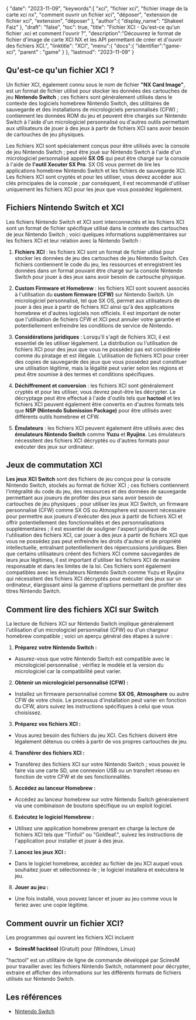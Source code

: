 {
"date": "2023-11-09",
   "keywords":[
"xci",
"fichier xci",
"fichier image de la carte xci nx",
"comment ouvrir un fichier xci",
"déposer",
"extension de fichier xci",
"extension",
"déposer"
],
   "author":{
"display_name": "Shakeel Faiz"
},
"draft": "false",
"toc": true,
"title": "Fichier XCI - Qu'est-ce qu'un fichier .xci et comment l'ouvrir ?",
   "description":"Découvrez le format de fichier d'image de carte XCI NX et les API permettant de créer et d'ouvrir des fichiers XCI.",
"linktitle": "XCI",
   "menu":{
      "docs":{
         "identifier":"game-xci",
"parent" : "game"
}
},
"lastmod": "2023-11-09"
}

## Qu'est-ce qu'un fichier XCI ?

Un fichier XCI, également connu sous le nom de fichier **"NX Card Image"**, est un format de fichier utilisé pour stocker les données des cartouches de jeu **Nintendo Switch** ; ces fichiers sont généralement utilisés dans le contexte des logiciels homebrew Nintendo Switch, des utilitaires de sauvegarde et des installations de micrologiciels personnalisés (CFW) ; contiennent les données ROM du jeu et peuvent être chargés sur Nintendo Switch à l'aide d'un micrologiciel personnalisé ou d'autres outils permettant aux utilisateurs de jouer à des jeux à partir de fichiers XCI sans avoir besoin de cartouches de jeu physiques.

Les fichiers XCI sont spécialement conçus pour être utilisés avec la console de jeu Nintendo Switch ; peut être joué sur Nintendo Switch à l'aide d'un micrologiciel personnalisé appelé **SX OS** qui peut être chargé sur la console à l'aide de **l'outil Xecuter SX Pro**. SX OS vous permet de lire les applications homebrew Nintendo Switch et les fichiers de sauvegarde XCI. Les fichiers XCI sont cryptés et pour les utiliser, vous devez accéder aux clés principales de la console ; par conséquent, il est recommandé d'utiliser uniquement les fichiers XCI pour les jeux que vous possédez légalement.

## Fichiers Nintendo Switch et XCI

Les fichiers Nintendo Switch et XCI sont interconnectés et les fichiers XCI sont un format de fichier spécifique utilisé dans le contexte des cartouches de jeux Nintendo Switch ; voici quelques informations supplémentaires sur les fichiers XCI et leur relation avec la Nintendo Switch :

1. **Fichiers XCI** : les fichiers XCI sont un format de fichier utilisé pour stocker les données de jeu des cartouches de jeu Nintendo Switch. Ces fichiers contiennent le code du jeu, les ressources et enregistrent les données dans un format pouvant être chargé sur la console Nintendo Switch pour jouer à des jeux sans avoir besoin de cartouche physique.
    












2. **Custom Firmware et Homebrew** : les fichiers XCI sont souvent associés à l'utilisation du **custom firmware (CFW)** sur Nintendo Switch. Un micrologiciel personnalisé, tel que SX OS, permet aux utilisateurs de jouer à des jeux à partir de fichiers XCI ainsi qu'à des applications homebrew et d'autres logiciels non officiels. Il est important de noter que l'utilisation de fichiers CFW et XCI peut annuler votre garantie et potentiellement enfreindre les conditions de service de Nintendo.
    












3. **Considérations juridiques** : Lorsqu'il s'agit de fichiers XCI, il est essentiel de les utiliser légalement. La distribution ou l'utilisation de fichiers XCI pour des jeux que vous ne possédez pas est considérée comme du piratage et est illégale. L'utilisation de fichiers XCI pour créer des copies de sauvegarde des jeux que vous possédez peut constituer une utilisation légitime, mais la légalité peut varier selon les régions et peut être soumise à des termes et conditions spécifiques.
    












4. **Déchiffrement et conversion** : les fichiers XCI sont généralement cryptés et pour les utiliser, vous devrez peut-être les décrypter. Le décryptage peut être effectué à l'aide d'outils tels que **hactool** et les fichiers XCI peuvent également être convertis en d'autres formats tels que **NSP (Nintendo Submission Package)** pour être utilisés avec différents outils homebrew et CFW.
    












5. **Émulateurs** : les fichiers XCI peuvent également être utilisés avec des **émulateurs Nintendo Switch** comme **Yuzu** et **Ryujinx**. Les émulateurs nécessitent des fichiers XCI décryptés ou d'autres formats pour exécuter des jeux sur ordinateur.

## Jeux de commutation XCI

**Les jeux XCI Switch** sont des fichiers de jeu conçus pour la console Nintendo Switch, stockés au format de fichier XCI ; ces fichiers contiennent l'intégralité du code du jeu, des ressources et des données de sauvegarde permettant aux joueurs de profiter des jeux sans avoir besoin de cartouches de jeu physiques ; pour utiliser les jeux XCI Switch, un firmware personnalisé (CFW) comme SX OS ou Atmosphere est souvent nécessaire pour permettre aux joueurs d'exécuter des jeux à partir de fichiers XCI et offrir potentiellement des fonctionnalités et des personnalisations supplémentaires ; il est essentiel de souligner l'aspect juridique de l'utilisation des fichiers XCI, car jouer à des jeux à partir de fichiers XCI que vous ne possédez pas peut enfreindre les droits d'auteur et de propriété intellectuelle, entraînant potentiellement des répercussions juridiques. Bien que certains utilisateurs créent des fichiers XCI comme sauvegardes de leurs jeux légitimes, il est important d'utiliser les fichiers XCI de manière responsable et dans les limites de la loi. Ces fichiers sont également compatibles avec les émulateurs Nintendo Switch comme Yuzu et Ryujinx qui nécessitent des fichiers XCI décryptés pour exécuter des jeux sur un ordinateur, élargissant ainsi la gamme d'options permettant de profiter des titres Nintendo Switch.

## Comment lire des fichiers XCI sur Switch

La lecture de fichiers XCI sur Nintendo Switch implique généralement l'utilisation d'un micrologiciel personnalisé (CFW) ou d'un chargeur homebrew compatible ; voici un aperçu général des étapes à suivre :

1. **Préparez votre Nintendo Switch :**
    












- Assurez-vous que votre Nintendo Switch est compatible avec le micrologiciel personnalisé ; vérifiez le modèle et la version du micrologiciel car la compatibilité peut varier.
2. **Obtenir un micrologiciel personnalisé (CFW) :**
    












- Installez un firmware personnalisé comme **SX OS**, **Atmosphere** ou autre CFW de votre choix. Le processus d'installation peut varier en fonction du CFW, alors suivez les instructions spécifiques à celui que vous choisissez.
3. **Préparez vos fichiers XCI :**
    












- Vous aurez besoin des fichiers du jeu XCI. Ces fichiers doivent être légalement détenus ou créés à partir de vos propres cartouches de jeu.
4. **Transférer des fichiers XCI :**
    












- Transférez des fichiers XCI sur votre Nintendo Switch ; vous pouvez le faire via une carte SD, une connexion USB ou un transfert réseau en fonction de votre CFW et de ses fonctionnalités.
5. **Accédez au lanceur Homebrew :**
    












- Accédez au lanceur homebrew sur votre Nintendo Switch généralement via une combinaison de boutons spécifique ou un exploit logiciel.
6. **Exécutez le logiciel Homebrew :**
    












- Utilisez une application homebrew prenant en charge la lecture de fichiers XCI tels que "Tinfoil" ou "Goldleaf.", suivez les instructions de l'application pour installer et jouer à des jeux.
7. **Lancez les jeux XCI :**
    












- Dans le logiciel homebrew, accédez au fichier de jeu XCI auquel vous souhaitez jouer et sélectionnez-le ; le logiciel installera et exécutera le jeu.
8. **Jouer au jeu :**
    












- Une fois installé, vous pouvez lancer et jouer au jeu comme vous le feriez avec une copie légitime.

## Comment ouvrir un fichier XCI?

Les programmes qui ouvrent les fichiers XCI incluent

- **SciresM hacktool** (Gratuit) pour (Windows, Linux)

"hactool" est un utilitaire de ligne de commande développé par SciresM pour travailler avec les fichiers Nintendo Switch, notamment pour décrypter, extraire et afficher des informations sur les différents formats de fichiers utilisés sur Nintendo Switch.

## Les références
* [Nintendo Switch](https://en.wikipedia.org/wiki/Nintendo_Switch)
